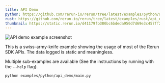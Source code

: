 ```yaml
---
title: API Demo
python: https://github.com/rerun-io/rerun/tree/latest/examples/python/api_demo/main.py
rust: https://github.com/rerun-io/rerun/tree/latest/examples/rust/api_demo/src/main.rs
thumbnail: https://static.rerun.io/d41179fb380bc6bdeda950d7d69e3c457ff295e9_api_demo_480w.png
---
```


<picture>
  <source media="(max-width: 480px)" srcset="https://static.rerun.io/d41179fb380bc6bdeda950d7d69e3c457ff295e9_api_demo_480w.png">
  <source media="(max-width: 768px)" srcset="https://static.rerun.io/b1b7fdef3d216cb8be54a2eacc53b1be74656c19_api_demo_768w.png">
  <source media="(max-width: 1024px)" srcset="https://static.rerun.io/736a6fe99b0b8aec55839749450bf3e6a06b5f41_api_demo_1024w.png">
  <source media="(max-width: 1200px)" srcset="https://static.rerun.io/0475a55237cba4952d1efd00e2ade19688b075ed_api_demo_1200w.png">
  <img src="https://static.rerun.io/c081f38ccd71bc8d14a1dddcc5448e44001d4784_api_demo_full.png" alt="API demo example screenshot">
</picture>

This is a swiss-army-knife example showing the usage of most of the Rerun SDK APIs. The data logged is static and meaningless.

Multiple sub-examples are available (See the instructions by running with the `--help` flag).

```bash
python examples/python/api_demo/main.py
```
